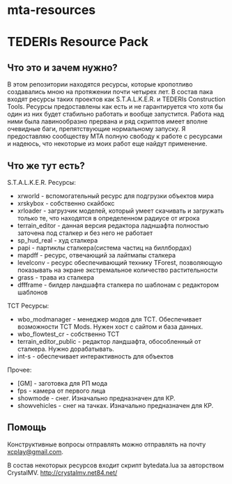 # mta-resources
# TEDERIs Resource Pack #
## Что это и зачем нужно? ##
В этом репозитории находятся ресурсы, которые кропотливо создавались мною на протяжении почти четырех лет. В состав пака входят ресурсы таких проектов как S.T.A.L.K.E.R. и TEDERIs Construction Tools. Ресурсы предоставлены как есть и не гарантируется что хотя бы один из них будет стабильно работать и вообще запустится. Работа над ними была лавинообразно прервана и ряд скриптов имеет вполне очевидные баги, препятствующие нормальному запуску. Я предоставляю сообществу МТА полную свободу к работе с ресурсами и надеюсь, что некоторые из моих работ еще найдут применение.

## Что же тут есть? ##
S.T.A.L.K.E.R. Ресурсы:
* xrworld - вспомогательный ресурс для подгрузки объектов мира
* xrskybox - собственно скайбокс
* xrloader - загрузчик моделей, который умеет скачивать и загружать только те, что находятся в определенном радиусе от игрока
* terrain_editor - данная версия редактора ладншафта полностью заточена под сталкер и без него не работает
* sp_hud_real - худ сталкера
* papi - партиклы сталкера(система частиц на биллбордах)
* mapdff - ресурс, отвечающий за лайтмапы сталкера
* levelconv - ресурс обеспечивающий технику TForest, позволяющую показывать на экране экстремальное количество растительности
* grass - трава из сталкера
* dffframe - билдер ландшафта сталкера по шаблонам с редактором шаблонов

TCT Ресурсы:
* wbo_modmanager - менеджер модов для TCT. Обеспечивает возможности TCT Mods. Нужен хост с сайтом и база данных.
* wbo_flowtest_cr - собственно TCT
* terrain_editor_public - редактор ландшафта, обособленный от сталкера. Нужно дорабатывать.
* int-s - обеспечивает интерактивность для объектов

Прочее:
* [GM] - заготовка для РП мода
* fps - камера от первого лица
* showmode - снег. Изначально предназначен для КР.
* showvehicles - снег на тачках. Изначально предназначен для КР.

## Помощь ##
Конструктивные вопросы отправлять можно отправлять на почту xcplay@gmail.com.




В состав некоторых ресурсов входит скрипт bytedata.lua за авторством CrystalMV.
http://crystalmv.net84.net/
